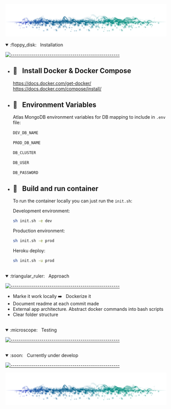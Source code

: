 [![-----------------------------------------------------](client/static/img/divider.png)](#)

<details open="true">
<a href="#Installation"></a>

<summary> :floppy_disk: &nbsp; Installation</summary>

[![-----------------------------------------------------](https://raw.githubusercontent.com/andreasbm/readme/master/assets/lines/rainbow.png)](#)
- ## :whale: &nbsp; Install Docker & Docker Compose

  https://docs.docker.com/get-docker/  
  https://docs.docker.com/compose/install/

- ## :closed_lock_with_key: &nbsp; Environment Variables

  Atlas MongoDB environment variables for DB mapping to include in `.env` file:

  `DEV_DB_NAME`

  `PROD_DB_NAME`

  `DB_CLUSTER`

  `DB_USER`

  `DB_PASSWORD`

- ## :wrench: &nbsp; Build and run container

  To run the container locally you can just run the `init.sh`:

  Development environment:

  ```bash
  sh init.sh -e dev
  ```

  Production environment:

  ```bash
  sh init.sh -e prod
  ```

  Heroku deploy:

  ```bash
  sh init.sh -u prod
  ```

  </details>

<br>

<details open="true">
<a href="#aproach"></a>

  <summary> :triangular_ruler: &nbsp; Approach</summary>

[![-----------------------------------------------------](https://raw.githubusercontent.com/andreasbm/readme/master/assets/lines/rainbow.png)](#)

- Marke it work locally :arrow_right: &nbsp; Dockerize it
- Document readme at each commit made
- External app architecture. Abstract docker commands into bash scripts
- Clear folder structure
</details>

<br>

<details open="true">
<a href="#testing"></a>

  <summary> :microscope: &nbsp; Testing</summary>

[![-----------------------------------------------------](https://raw.githubusercontent.com/andreasbm/readme/master/assets/lines/rainbow.png)](#)

</details>

<br>

<details open="true">
<a href="#cud"></a>

  <summary> :soon: &nbsp; Currently under develop</summary>

[![-----------------------------------------------------](https://raw.githubusercontent.com/andreasbm/readme/master/assets/lines/rainbow.png)](#)

</details>

[![-----------------------------------------------------](client/static/img/divider.png)](#)